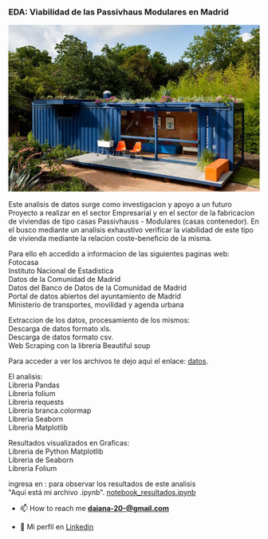 ### EDA: Viabilidad de las Passivhaus Modulares en Madrid
![](imagenes/Contenedor-exterior.jpg)

Este analisis de datos surge como investigacion y apoyo a un futuro Proyecto a realizar en el sector Empresarial y en el sector de la fabricacion de viviendas de tipo casas Passivhauss - Modulares (casas contenedor). En el busco mediante un analisis exhaustivo verificar la viabilidad de este tipo de vivienda mediante la relacion coste-beneficio de la misma.

Para ello eh accedido a informacion de las siguientes paginas web:  
Fotocasa  
Instituto Nacional de Estadistica  
Datos de la Comunidad de Madrid  
Datos del Banco de Datos de la Comunidad de Madrid  
Portal de datos abiertos del ayuntamiento de Madrid  
Ministerio de transportes, movilidad y agenda urbana

Extraccion de los datos, procesamiento de los mismos:  
Descarga de datos formato xls.  
Descarga de datos formato csv.  
Web Scraping con la libreria Beautiful soup

Para acceder a ver los archivos te dejo aqui el enlace: [datos](https://github.com/DaianaSaenz/EDA-CASAS-CONTENEDOR/tree/main/src/data).

El analisis:  
Libreria Pandas  
Libreria folium  
Libreria requests  
Libreria branca.colormap  
Libreria Seaborn  
Libreria Matplotlib

Resultados visualizados en Graficas:  
Libreria de Python Matplotlib  
Libreria de Seaborn  
Libreria Folium

ingresa en : para observar los resultados de este analisis  
"Aquí está mi archivo .ipynb". [notebook_resultados.ipynb](https://github.com/DaianaSaenz/EDA-CASAS-CONTENEDOR/blob/main/src/notebook_resultados.ipynb)

- 📫 How to reach me **daiana-20-@gmail.com**

- :gem: Mi perfil en [Linkedin](https://www.linkedin.com/in/daiana-noelia-saenz)